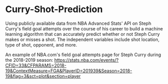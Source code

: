 # Curry-Shot-Prediction

Using publicly available data from NBA Advanced Stats' API on Steph Curry's field goal attempts over the course of his career to build a machine learning algorithm that can accurately predict whether or not Steph Curry makes or misses a shot. The independent variables include shot location, type of shot, opponent, and more.

An example of NBA.com's field goal attempts page for Steph Curry during the 2018-2019 season:
https://stats.nba.com/events/?CFID=33&CFPARAMS=2018-19&ContextMeasure=FGA&PlayerID=201939&Season=2018-19&flag=3&sct=plot&section=player
